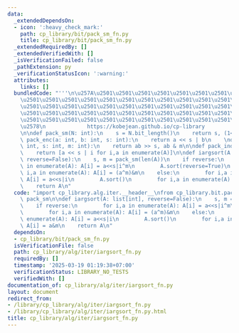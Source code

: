 ```yaml
---
data:
  _extendedDependsOn:
  - icon: ':heavy_check_mark:'
    path: cp_library/bit/pack_sm_fn.py
    title: cp_library/bit/pack_sm_fn.py
  _extendedRequiredBy: []
  _extendedVerifiedWith: []
  _isVerificationFailed: false
  _pathExtension: py
  _verificationStatusIcon: ':warning:'
  attributes:
    links: []
  bundledCode: "'''\n\u257A\u2501\u2501\u2501\u2501\u2501\u2501\u2501\u2501\u2501\u2501\
    \u2501\u2501\u2501\u2501\u2501\u2501\u2501\u2501\u2501\u2501\u2501\u2501\u2501\
    \u2501\u2501\u2501\u2501\u2501\u2501\u2501\u2501\u2501\u2501\u2501\u2501\u2501\
    \u2501\u2501\u2501\u2501\u2501\u2501\u2501\u2501\u2501\u2501\u2501\u2501\u2501\
    \u2501\u2501\u2501\u2501\u2501\u2501\u2501\u2501\u2501\u2501\u2501\u2501\u2501\
    \u2578\n             https://kobejean.github.io/cp-library               \n'''\n\
    \n\ndef pack_sm(N: int):\n    s = N.bit_length()\n    return s, (1<<s)-1\n\ndef\
    \ pack_enc(a: int, b: int, s: int):\n    return a << s | b\n    \ndef pack_dec(ab:\
    \ int, s: int, m: int):\n    return ab >> s, ab & m\n\ndef pack_indices(A, s):\n\
    \    return [a << s | i for i,a in enumerate(A)]\n\ndef iargsort(A: list[int],\
    \ reverse=False):\n    s, m = pack_sm(len(A))\n    if reverse:\n        for i,a\
    \ in enumerate(A): A[i] = a<<s|i^m\n        A.sort(reverse=True)\n        for\
    \ i,a in enumerate(A): A[i] = (a^m)&m\n    else:\n        for i,a in enumerate(A):\
    \ A[i] = a<<s|i\n        A.sort()\n        for i,a in enumerate(A): A[i] = a&m\n\
    \    return A\n"
  code: "import cp_library.alg.iter.__header__\nfrom cp_library.bit.pack_sm_fn import\
    \ pack_sm\n\ndef iargsort(A: list[int], reverse=False):\n    s, m = pack_sm(len(A))\n\
    \    if reverse:\n        for i,a in enumerate(A): A[i] = a<<s|i^m\n        A.sort(reverse=True)\n\
    \        for i,a in enumerate(A): A[i] = (a^m)&m\n    else:\n        for i,a in\
    \ enumerate(A): A[i] = a<<s|i\n        A.sort()\n        for i,a in enumerate(A):\
    \ A[i] = a&m\n    return A\n"
  dependsOn:
  - cp_library/bit/pack_sm_fn.py
  isVerificationFile: false
  path: cp_library/alg/iter/iargsort_fn.py
  requiredBy: []
  timestamp: '2025-03-19 01:19:38+07:00'
  verificationStatus: LIBRARY_NO_TESTS
  verifiedWith: []
documentation_of: cp_library/alg/iter/iargsort_fn.py
layout: document
redirect_from:
- /library/cp_library/alg/iter/iargsort_fn.py
- /library/cp_library/alg/iter/iargsort_fn.py.html
title: cp_library/alg/iter/iargsort_fn.py
---
```

